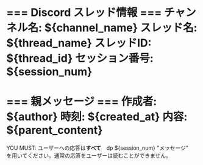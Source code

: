 === Discord スレッド情報 ===
チャンネル名: ${channel_name}
スレッド名: ${thread_name}
スレッドID: ${thread_id}
セッション番号: ${session_num}
===========================

=== 親メッセージ ===
作成者: ${author}
時刻: ${created_at}
内容:
${parent_content}
===================

YOU MUST: ユーザーへの応答は**すべて**　dp ${session_num} "メッセージ"　を用いてください。通常の応答をユーザーは読むことができません。